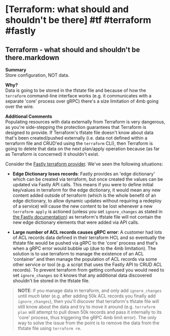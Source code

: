 # [Terraform: what should and shouldn't be there] #tf #terraform #fastly

## Terraform - what should and shouldn't be there.markdown

**Summary**  
Store configuration, NOT data.

**Why?**  
Data is going to be stored in the tfstate file and because of how the `terraform` command-line interface works (e.g. it communicates with a separate 'core' process over gRPC) there's a size limitation of 4mb going over the wire.

**Additional Comments**  
Populating resources with data externally from Terraform is very dangerous, as you're side-stepping the protection guarantees that Terraform is designed to provide. If Terraform's tfstate file doesn't know about data that's been created/pushed externally (i.e. data not defined within a terraform file and CRUD'ed using the `terraform` CLI), then Terraform is going to delete that data on the next plan/apply operation because (as far as Terraform is concerned) it shouldn't exist. 

Consider the [Fastly terraform provider](https://registry.terraform.io/providers/fastly/fastly/latest/docs). We've seen the following situations:

- **Edge Dictionary loses records**: Fastly provides an 'edge dictionary' which can be created via terraform, but once created the values can be updated via Fastly API calls. This means if you were to define initial key/values in terraform for the edge dictionary, it would mean any new content added outside of terraform (which is the whole benefit of an edge dictionary, to allow dynamic updates without requiring a redeploy of a service) will cause the new content to be lost whenever a new `terraform apply` is actioned (unless you set `ignore_changes` as stated in [the Fastly documentation](https://registry.terraform.io/providers/fastly/fastly/latest/docs/resources/service_dictionary_items_v1)) as terraform's tfstate file will not contain the new edge dictionary elements that were added via API calls.  
  
- **Large number of ACL records causes gRPC error**: A customer had lots of ACL records data defined in their terraform HCL and so eventually the tfstate file would be pushed via gRPC to the 'core' process and that's when a gRPC error would bubble up (due to the 4mb limitation). The solution is to use terraform to manage the existence of an ACL 'container' and then manage the population of ACL records via some other service or tool (e.g. a script that uses the Fastly API to CRUD ACL records). To prevent terraform from getting confused you would need to set `ignore_changes` so it knows that any additional data discovered shouldn't be stored in the tfstate file.

> **NOTE**: if you manage data in terraform, and only add `ignore_changes` until _much_ later (e.g. after adding 50k ACL records you finally add `ignore_changes`), then you'll discover that terraform's tfstate file will still know about the data and try to move it around (e.g. `terraform plan` will attempt to pull down 50k records and pass it internally to its 'core' process, thus triggering the gRPC 4mb limit error). The only way to solve the issue from the point is to remove the data from the tfstate file using `terraform rm`.

